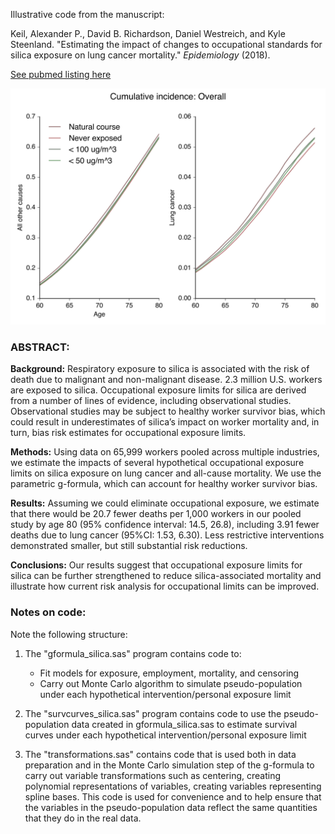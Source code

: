 Illustrative code from the manuscript: 

Keil, Alexander P., David B. Richardson, Daniel Westreich, and Kyle Steenland. "Estimating the impact of changes to occupational standards for silica exposure on lung cancer mortality." *Epidemiology* (2018).

[See pubmed listing here](https://www.ncbi.nlm.nih.gov/pubmed/29870429/)

![Overall cumulative incidence across 10 studies ](figs/Overall_CI.svg)

### ABSTRACT:
**Background:** Respiratory exposure to silica is associated with the risk of death due to malignant and non-malignant disease. 2.3 million U.S. workers are exposed to silica. Occupational exposure limits for silica are derived from a number of lines of evidence, including observational studies. Observational studies may be subject to healthy worker survivor bias, which could result in underestimates of silica’s impact on worker mortality and, in turn, bias risk estimates for occupational exposure limits.

**Methods:** Using data on 65,999 workers pooled across multiple industries, we estimate the impacts of several hypothetical occupational exposure limits on silica exposure on lung cancer and all-cause mortality. We use the parametric g-formula, which can account for healthy worker survivor bias.

**Results:** Assuming we could eliminate occupational exposure, we estimate that there would be 20.7 fewer deaths per 1,000 workers in our pooled study by age 80 (95% confidence interval: 14.5, 26.8), including 3.91 fewer deaths due to lung cancer (95%CI: 1.53, 6.30). Less restrictive interventions demonstrated smaller, but still substantial risk reductions.

**Conclusions:** Our results suggest that occupational exposure limits for silica can be further strengthened to reduce silica-associated mortality and illustrate how current risk analysis for occupational limits can be improved.

### Notes on code:
Note the following structure: 

1. The "gformula\_silica.sas" program contains code to:
    - Fit models for exposure, employment, mortality, and censoring
    - Carry out Monte Carlo algorithm to simulate pseudo-population under each hypothetical intervention/personal exposure limit
2. The "survcurves\_silica.sas" program contains code to use the pseudo-population data created in gformula\_silica.sas to estimate survival curves under each hypothetical intervention/personal exposure limit 

3. The "transformations.sas" contains code that is used both in data preparation and in the Monte Carlo simulation step of the g-formula to carry out variable transformations such as centering, creating polynomial representations of variables, creating variables representing spline bases. This code is used for convenience and to help ensure that the variables in the pseudo-population data reflect the same quantities that they do in the real data.
